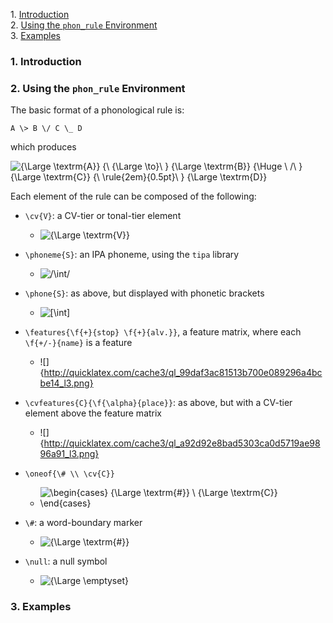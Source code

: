 
1\.  [Introduction](#introduction)  
2\.  [Using the `phon_rule` Environment](#usingthe`phon_rule`environment)  
3\.  [Examples](#examples)  

<a name="introduction"></a>

### 1\. Introduction

<a name="usingthe`phon_rule`environment"></a>

### 2\. Using the `phon_rule` Environment

The basic format of a phonological rule is:

	A \> B \/ C \_ D

which produces

![{\Large \textrm{A}} {\ {\Large \to}\ } {\Large \textrm{B}} {\Huge \ /\ } {\Large \textrm{C}} {\ \rule{2em}{0.5pt}\ } {\Large \textrm{D}}](http://quicklatex.com/cache3/ql_c8dde09feb023e85d6abad6504b53d9b_l3.png)


Each element of the rule can be composed of the following:

- `\cv{V}`: a CV-tier or tonal-tier element

  - ![{\Large \textrm{V}}](http://quicklatex.com/cache3/ql_0dfc1ddf048901945d295e06e88a26ef_l3.png)


- `\phoneme{S}`: an IPA phoneme, using the `tipa` library

	- ![/\int/](http://quicklatex.com/cache3/ql_2ecc5c868bc6307b81f4a7d69a5f933d_l3.png)


- `\phone{S}`: as above, but displayed with phonetic brackets

	- ![[\int]](http://quicklatex.com/cache3/ql_14ee1ffd62a4cdfb4203323a89790e8c_l3.png)


- `\features{\f{+}{stop} \f{+}{alv.}}`, a feature matrix, where each `\f{+/-}{name}` is a feature

  - ![]{http://quicklatex.com/cache3/ql_99daf3ac81513b700e089296a4bcbe14_l3.png}

- `\cvfeatures{C}{\f{\alpha}{place}}`: as above, but with a CV-tier element above the feature matrix

	- ![]{http://quicklatex.com/cache3/ql_a92d92e8bad5303ca0d5719ae9896a91_l3.png}

- `\oneof{\# \\ \cv{C}}`

	- ![\begin{cases} {\Large \textrm{\#}} \\ {\Large \textrm{C}} \end{cases}](http://quicklatex.com/cache3/ql_27ca034adc56156429392c64e8d5f112_l3.png)


- `\#`: a word-boundary marker

  - ![{\Large \textrm{\#}}](http://quicklatex.com/cache3/ql_116e63d849b0cb126a9a65cd051ed4d9_l3.png)


- `\null`: a null symbol

  - ![{\Large \emptyset}](http://quicklatex.com/cache3/ql_d1f8e8fee9c57339e81b7add9c81380f_l3.png)


<a name="examples"></a>

### 3\. Examples

